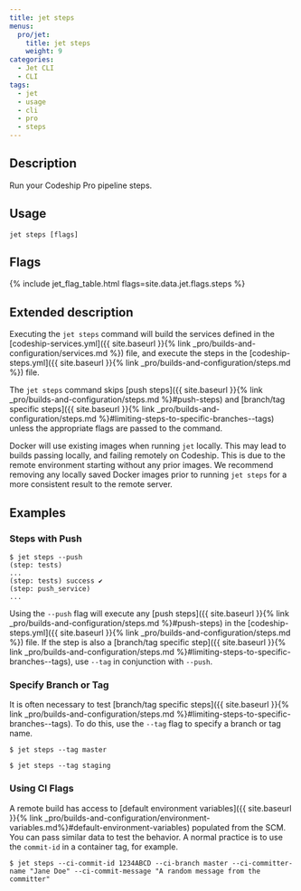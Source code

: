 ```yaml
---
title: jet steps
menus:
  pro/jet:
    title: jet steps
    weight: 9
categories:
  - Jet CLI
  - CLI
tags:
  - jet
  - usage
  - cli
  - pro
  - steps
---
```


## Description
Run your Codeship Pro pipeline steps.

## Usage

```
jet steps [flags]
```

## Flags
{% include jet_flag_table.html flags=site.data.jet.flags.steps %}

## Extended description
Executing the `jet steps` command will build the services defined in the [codeship-services.yml]({{ site.baseurl }}{% link _pro/builds-and-configuration/services.md %}) file, and execute the steps in the [codeship-steps.yml]({{ site.baseurl }}{% link _pro/builds-and-configuration/steps.md %}) file.

The `jet steps` command skips [push steps]({{ site.baseurl }}{% link _pro/builds-and-configuration/steps.md %}#push-steps) and [branch/tag specific steps]({{ site.baseurl }}{% link _pro/builds-and-configuration/steps.md %}#limiting-steps-to-specific-branches--tags) unless the appropriate flags are passed to the command.

Docker will use existing images when running `jet` locally. This may lead to builds passing locally, and failing remotely on Codeship. This is due to the remote environment starting without any prior images. We recommend removing any locally saved Docker images prior to running `jet steps` for a more consistent result to the remote server.


## Examples

### Steps with Push

```shell
$ jet steps --push
(step: tests)
...
(step: tests) success ✔
(step: push_service)
...
```

Using the `--push` flag will execute any [push steps]({{ site.baseurl }}{% link _pro/builds-and-configuration/steps.md %}#push-steps) in the [codeship-steps.yml]({{ site.baseurl }}{% link _pro/builds-and-configuration/steps.md %}) file. If the step is also a [branch/tag specific step]({{ site.baseurl }}{% link _pro/builds-and-configuration/steps.md %}#limiting-steps-to-specific-branches--tags), use `--tag` in conjunction with `--push`.


### Specify Branch or Tag
It is often necessary to test [branch/tag specific steps]({{ site.baseurl }}{% link _pro/builds-and-configuration/steps.md %}#limiting-steps-to-specific-branches--tags).  To do this, use the `--tag` flag to specify a branch or tag name.

```shell
$ jet steps --tag master

$ jet steps --tag staging
```

### Using CI Flags

A remote build has access to [default environment variables]({{ site.baseurl }}{% link _pro/builds-and-configuration/environment-variables.md%}#default-environment-variables) populated from the SCM. You can pass similar data to test the behavior. A normal practice is to use the `commit-id` in a container tag, for example.

```shell
$ jet steps --ci-commit-id 1234ABCD --ci-branch master --ci-committer-name "Jane Doe" --ci-commit-message "A random message from the committer"
```
